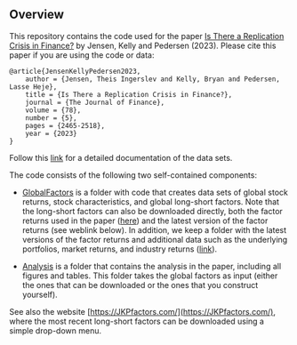 ## Overview
This repository contains the code used for the paper [Is There a Replication Crisis in Finance?](https://onlinelibrary.wiley.com/doi/10.1111/jofi.13249) by Jensen, Kelly and Pedersen (2023). Please cite this paper if you are using the code or data:
```
@article{JensenKellyPedersen2023,
	author = {Jensen, Theis Ingerslev and Kelly, Bryan and Pedersen, Lasse Heje},
	title = {Is There a Replication Crisis in Finance?},
	journal = {The Journal of Finance},
	volume = {78},
	number = {5},
	pages = {2465-2518},
	year = {2023}
}
```
Follow this [link](https://www.dropbox.com/sh/61j1v0sieq9z210/AACdJ68fs5_eT_eJMunwMBWia?dl=0) for a detailed documentation of the data sets.

The code consists of the following two self-contained components:

- [GlobalFactors](https://github.com/bkelly-lab/ReplicationCrisis/tree/master/GlobalFactors) is a folder with code that creates data sets of global stock returns, stock characteristics, and global long-short factors. Note that the long-short factors can also be downloaded directly, both the factor returns used in the paper ([here](https://www.dropbox.com/sh/wcrjok1qyxtrasi/AABZ90GDCUvIzDzijt8Qoo3ha?dl=0)) and the latest version of the factor returns (see weblink below). In addition, we keep a folder with the latest versions of the factor returns and additional data such as the underlying portfolios, market returns, and industry returns ([link](https://www.dropbox.com/sh/xq278bryrj0qf9s/AABUTvTGok91kakyL07LKyQoa?dl=0)).

- [Analysis](https://github.com/bkelly-lab/ReplicationCrisis/tree/master/Analysis) is a folder that contains the analysis in the paper, including all figures and tables. This folder takes the global factors as input (either the ones that can be downloaded or the ones that you construct yourself). 

See also the website [https://JKPfactors.com/](https://JKPfactors.com/), where the most recent long-short factors can be downloaded using a simple drop-down menu. 

